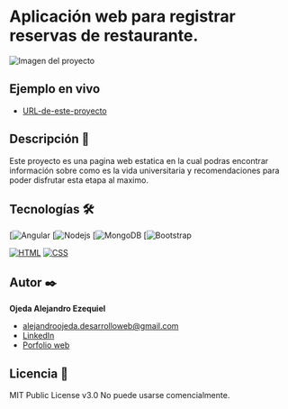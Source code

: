 # Aplicación web para registrar reservas de restaurante.
![Imagen del proyecto](https://github.com/OjedaAlejandro/app_registros-/blob/fb62333a623d416c5ddc92a28e61a0875a65631f/imagen_aplicaci%C3%B3n.png)

## Ejemplo en vivo
- [URL-de-este-proyecto](https://consejos-para-universitarios.web.app/)

## Descripción 📑
Este proyecto es una pagina web estatica en la cual podras encontrar información sobre como es la vida universitaria y recomendaciones para poder 
disfrutar esta etapa al maximo.

## Tecnologías 🛠
<!-- Iconos sacados de: https://github.com/hendrasob/badges/blob/master/README.md y https://github.com/alexandresanlim/Badges4-README.md-Profile -->
[![Angular](https://img.shields.io/badge/Angular-DD0031?style=for-the-badge&logo=angular&logoColor=white)
[![Nodejs](https://img.shields.io/badge/Node.js-339933?style=for-the-badge&logo=nodedotjs&logoColor=white)
[![MongoDB](https://img.shields.io/badge/MongoDB-4EA94B?style=for-the-badge&logo=mongodb&logoColor=white)
[![Bootstrap](https://img.shields.io/badge/Bootstrap-563D7C?style=for-the-badge&logo=bootstrap&logoColor=white)


[![HTML](https://img.shields.io/badge/HTML5-E34F26?style=for-the-badge&logo=html5&logoColor=white)](https://es.wikipedia.org/wiki/HTML5)
[![CSS](https://img.shields.io/badge/CSS3-1572B6?style=for-the-badge&logo=css3&logoColor=white)](https://es.wikipedia.org/wiki/CSS)

## Autor ✒️
**Ojeda Alejandro Ezequiel**

* alejandroojeda.desarrolloweb@gmail.com
* [LinkedIn]()
* [Porfolio web](https://miportafolioweb-e0a04.web.app/)

  
## Licencia 📄
MIT Public License v3.0
No puede usarse comencialmente.
